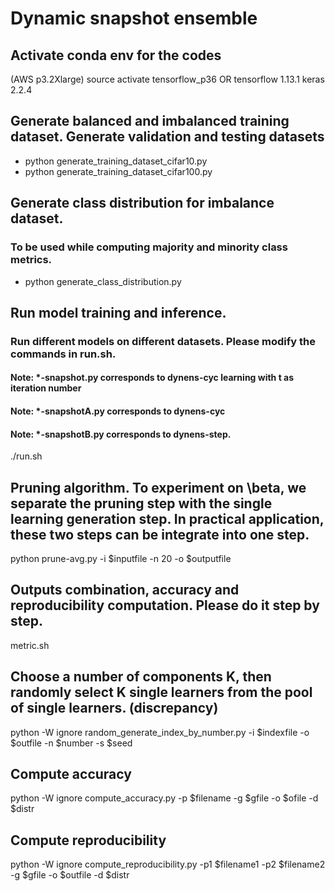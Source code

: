 # Dynamic snapshot ensemble

## Activate conda env for the codes
(AWS p3.2Xlarge) source activate tensorflow_p36
OR
tensorflow 1.13.1
keras 2.2.4

## Generate balanced and imbalanced training dataset. Generate validation and testing datasets
- python generate_training_dataset_cifar10.py
- python generate_training_dataset_cifar100.py

## Generate class distribution for imbalance dataset. 
### To be used while computing majority and minority class metrics. 
- python generate_class_distribution.py

## Run model training and inference. 
### Run different models on different datasets. Please modify the commands in run.sh.
#### Note: *-snapshot.py corresponds to dynens-cyc learning with t as iteration number
#### Note: *-snapshotA.py corresponds to dynens-cyc
#### Note: *-snapshotB.py corresponds to dynens-step. 
./run.sh

## Pruning algorithm. To experiment on \beta, we separate the pruning step with the single learning generation step. In practical application, these two steps can be integrate into one step.
python prune-avg.py -i $inputfile -n 20 -o $outputfile

## Outputs combination, accuracy and reproducibility computation. Please do it step by step.
metric.sh

## Choose a number of components K, then randomly select K single learners from the pool of single learners. (discrepancy)
python -W ignore random_generate_index_by_number.py -i $indexfile -o $outfile -n $number -s $seed

## Compute accuracy
python -W ignore compute_accuracy.py -p $filename -g $gfile -o $ofile -d $distr

## Compute reproducibility
python -W ignore compute_reproducibility.py -p1 $filename1 -p2 $filename2 -g $gfile -o $outfile -d $distr
